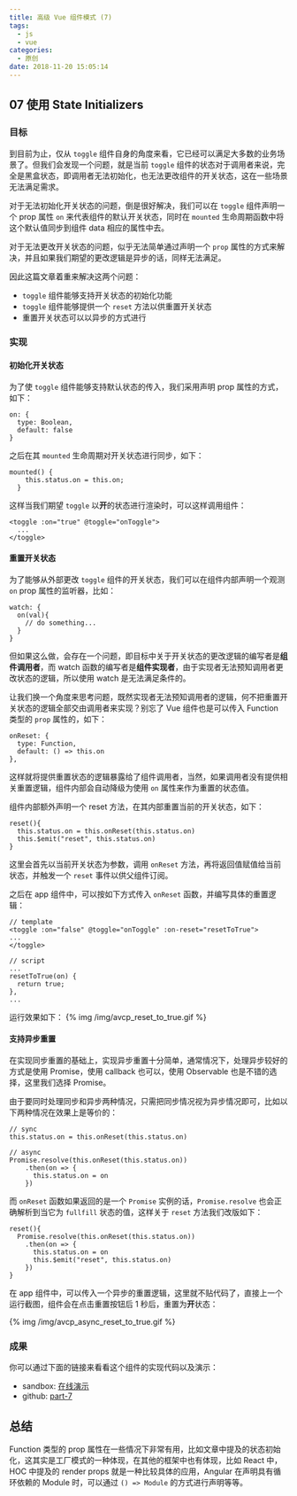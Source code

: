 ```yaml
---
title: 高级 Vue 组件模式 (7)
tags:
  - js
  - vue
categories:
  - 原创
date: 2018-11-20 15:05:14
---
```


## 07 使用 State Initializers

### 目标
到目前为止，仅从 `toggle` 组件自身的角度来看，它已经可以满足大多数的业务场景了。但我们会发现一个问题，就是当前 `toggle` 组件的状态对于调用者来说，完全是黑盒状态，即调用者无法初始化，也无法更改组件的开关状态，这在一些场景无法满足需求。

对于无法初始化开关状态的问题，倒是很好解决，我们可以在 `toggle` 组件声明一个 prop 属性 `on` 来代表组件的默认开关状态，同时在 `mounted` 生命周期函数中将这个默认值同步到组件 data 相应的属性中去。

对于无法更改开关状态的问题，似乎无法简单通过声明一个 `prop` 属性的方式来解决，并且如果我们期望的更改逻辑是异步的话，同样无法满足。

因此这篇文章着重来解决这两个问题：
* `toggle` 组件能够支持开关状态的初始化功能
* `toggle` 组件能够提供一个 `reset` 方法以供重置开关状态
* 重置开关状态可以以异步的方式进行

### 实现
#### 初始化开关状态
为了使 `toggle` 组件能够支持默认状态的传入，我们采用声明 prop 属性的方式，如下：
```
on: {
  type: Boolean,
  default: false
}
```
之后在其 `mounted` 生命周期对开关状态进行同步，如下：
```
mounted() {
    this.status.on = this.on;
  }
```
这样当我们期望 `toggle` 以**开**的状态进行渲染时，可以这样调用组件：
```
<toggle :on="true" @toggle="onToggle">
  ...
</toggle>
```

#### 重置开关状态
为了能够从外部更改 `toggle` 组件的开关状态，我们可以在组件内部声明一个观测 `on` prop 属性的监听器，比如：
```
watch: {
  on(val){
    // do something...
  }
}
```
但如果这么做，会存在一个问题，即目标中关于开关状态的更改逻辑的编写者是**组件调用者**，而 watch 函数的编写者是**组件实现者**，由于实现者无法预知调用者更改状态的逻辑，所以使用 watch 是无法满足条件的。

让我们换一个角度来思考问题，既然实现者无法预知调用者的逻辑，何不把重置开关状态的逻辑全部交由调用者来实现？别忘了 Vue 组件也是可以传入 Function 类型的 `prop` 属性的，如下：
```
onReset: {
  type: Function,
  default: () => this.on
},
```
这样就将提供重置状态的逻辑暴露给了组件调用者，当然，如果调用者没有提供相关重置逻辑，组件内部会自动降级为使用 `on` 属性来作为重置的状态值。

组件内部额外声明一个 reset 方法，在其内部重置当前的开关状态，如下：
```
reset(){
  this.status.on = this.onReset(this.status.on)
  this.$emit("reset", this.status.on)
}
```
这里会首先以当前开关状态为参数，调用 `onReset` 方法，再将返回值赋值给当前状态，并触发一个 `reset` 事件以供父组件订阅。

之后在 app 组件中，可以按如下方式传入 `onReset` 函数，并编写具体的重置逻辑：
```
// template
<toggle :on="false" @toggle="onToggle" :on-reset="resetToTrue">
...
</toggle>

// script
...
resetToTrue(on) {
  return true;
},
...
```
运行效果如下：
{% img /img/avcp_reset_to_true.gif
%}

#### 支持异步重置
在实现同步重置的基础上，实现异步重置十分简单，通常情况下，处理异步较好的方式是使用 Promise，使用 callback 也可以，使用 Observable 也是不错的选择，这里我们选择 Promise。

由于要同时处理同步和异步两种情况，只需把同步情况视为异步情况即可，比如以下两种情况在效果上是等价的：
```
// sync
this.status.on = this.onReset(this.status.on)

// async
Promise.resolve(this.onReset(this.status.on))
    .then(on => {
      this.status.on = on
    })
```

而 `onReset` 函数如果返回的是一个 `Promise` 实例的话，`Promise.resolve` 也会正确解析到当它为 `fullfill` 状态的值，这样关于 `reset` 方法我们改版如下：
```
reset(){
  Promise.resolve(this.onReset(this.status.on))
    .then(on => {
      this.status.on = on
      this.$emit("reset", this.status.on)
    })
}
```

在 app 组件中，可以传入一个异步的重置逻辑，这里就不贴代码了，直接上一个运行截图，组件会在点击重置按钮后 1 秒后，重置为**开**状态：

{% img /img/avcp_async_reset_to_true.gif
%}

### 成果
你可以通过下面的链接来看看这个组件的实现代码以及演示：
* sandbox: [在线演示](https://codesandbox.io/s/03vjr18zwv)
* github: [part-7](https://github.com/haoliangwu/advanced-vue-component-patterns/tree/part-7)

## 总结
Function 类型的 prop 属性在一些情况下非常有用，比如文章中提及的状态初始化，这其实是工厂模式的一种体现，在其他的框架中也有体现，比如 React 中，HOC 中提及的 render props 就是一种比较具体的应用，Angular 在声明具有循环依赖的 Module 时，可以通过 `() => Module` 的方式进行声明等等。

